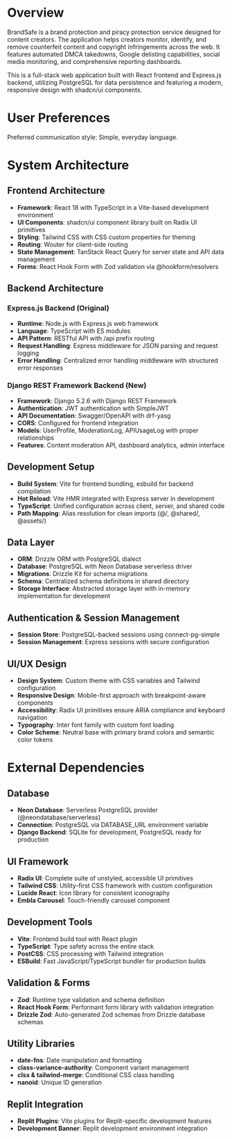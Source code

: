 # Overview

BrandSafe is a brand protection and piracy protection service designed for content creators. The application helps creators monitor, identify, and remove counterfeit content and copyright infringements across the web. It features automated DMCA takedowns, Google delisting capabilities, social media monitoring, and comprehensive reporting dashboards.

This is a full-stack web application built with React frontend and Express.js backend, utilizing PostgreSQL for data persistence and featuring a modern, responsive design with shadcn/ui components.

# User Preferences

Preferred communication style: Simple, everyday language.

# System Architecture

## Frontend Architecture
- **Framework**: React 18 with TypeScript in a Vite-based development environment
- **UI Components**: shadcn/ui component library built on Radix UI primitives
- **Styling**: Tailwind CSS with CSS custom properties for theming
- **Routing**: Wouter for client-side routing
- **State Management**: TanStack React Query for server state and API data management
- **Forms**: React Hook Form with Zod validation via @hookform/resolvers

## Backend Architecture
### Express.js Backend (Original)
- **Runtime**: Node.js with Express.js web framework
- **Language**: TypeScript with ES modules
- **API Pattern**: RESTful API with /api prefix routing
- **Request Handling**: Express middleware for JSON parsing and request logging
- **Error Handling**: Centralized error handling middleware with structured error responses

### Django REST Framework Backend (New)
- **Framework**: Django 5.2.6 with Django REST Framework
- **Authentication**: JWT authentication with SimpleJWT
- **API Documentation**: Swagger/OpenAPI with drf-yasg
- **CORS**: Configured for frontend integration
- **Models**: UserProfile, ModerationLog, APIUsageLog with proper relationships
- **Features**: Content moderation API, dashboard analytics, admin interface

## Development Setup
- **Build System**: Vite for frontend bundling, esbuild for backend compilation
- **Hot Reload**: Vite HMR integrated with Express server in development
- **TypeScript**: Unified configuration across client, server, and shared code
- **Path Mapping**: Alias resolution for clean imports (@/, @shared/, @assets/)

## Data Layer
- **ORM**: Drizzle ORM with PostgreSQL dialect
- **Database**: PostgreSQL with Neon Database serverless driver
- **Migrations**: Drizzle Kit for schema migrations
- **Schema**: Centralized schema definitions in shared directory
- **Storage Interface**: Abstracted storage layer with in-memory implementation for development

## Authentication & Session Management
- **Session Store**: PostgreSQL-backed sessions using connect-pg-simple
- **Session Management**: Express sessions with secure configuration

## UI/UX Design
- **Design System**: Custom theme with CSS variables and Tailwind configuration
- **Responsive Design**: Mobile-first approach with breakpoint-aware components
- **Accessibility**: Radix UI primitives ensure ARIA compliance and keyboard navigation
- **Typography**: Inter font family with custom font loading
- **Color Scheme**: Neutral base with primary brand colors and semantic color tokens

# External Dependencies

## Database
- **Neon Database**: Serverless PostgreSQL provider (@neondatabase/serverless)
- **Connection**: PostgreSQL via DATABASE_URL environment variable
- **Django Backend**: SQLite for development, PostgreSQL ready for production

## UI Framework
- **Radix UI**: Complete suite of unstyled, accessible UI primitives
- **Tailwind CSS**: Utility-first CSS framework with custom configuration
- **Lucide React**: Icon library for consistent iconography
- **Embla Carousel**: Touch-friendly carousel component

## Development Tools
- **Vite**: Frontend build tool with React plugin
- **TypeScript**: Type safety across the entire stack
- **PostCSS**: CSS processing with Tailwind integration
- **ESBuild**: Fast JavaScript/TypeScript bundler for production builds

## Validation & Forms
- **Zod**: Runtime type validation and schema definition
- **React Hook Form**: Performant form library with validation integration
- **Drizzle Zod**: Auto-generated Zod schemas from Drizzle database schemas

## Utility Libraries
- **date-fns**: Date manipulation and formatting
- **class-variance-authority**: Component variant management
- **clsx & tailwind-merge**: Conditional CSS class handling
- **nanoid**: Unique ID generation

## Replit Integration
- **Replit Plugins**: Vite plugins for Replit-specific development features
- **Development Banner**: Replit development environment integration